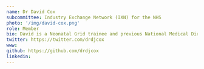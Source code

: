 ```yaml
---
name: Dr David Cox
subcommittee: Industry Exchange Network (IXN) for the NHS
photo: '/img/david-cox.png'
role: Member
bio: David is a Neonatal Grid trainee and previous National Medical Director’s Clinical Fellow, performing work to develop better education and training around digital healthcare technologies. His work aims to support clinicians in gaining and using skills around healthcare technologies, and to promote better collaboration between the NHS, academia and industry. His long-term, collaborative, objective is to help devise and implement a strategy to make the NHS the world’s most future-facing health workforce. David has a PhD in the computational modelling of neonatal imaging datasets, and has worked as the Clinical Fellow for the Artificial Intelligence and Robotics workstream of the Topol Review – culminating in the recent publication of the Topol Review. As well as being a member of the subcommittee for the IXN for the NHS, David is Clinical Lead for a collaboration between the DRIVE initiative (Digital Research, Informatics and Virtual Environments) at Great Ormond Street Hospitals for Children NHS Trust and Health Education England which is exploring new educational and training opportunities for a multi-professional healthcare workforce; he is part of the National AHSN AI Initiative Core Advisory Group, and on the NHS Clinical Entrepreneur Programme. 
twitter: https://twitter.com/drdjcox
www: 
github: https://github.com/drdjcox
linkedin: 
---
```

